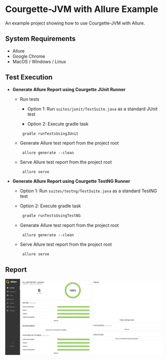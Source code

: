 # Courgette-JVM with Allure Example

An example project showing how to use Courgette-JVM with Allure.

## System Requirements

* Allure
* Google Chrome
* MacOS / Windows / Linux

## Test Execution

* **Generate Allure Report using Courgette JUnit Runner**
    * Run tests
      * Option 1: Run `suites/junit/TestSuite.java` as a standard JUnit test
     
      * Option 2: Execute gradle task 
      ````gradle
       gradle runTestsUsingJUnit
      ````
  
    * Generate Allure test report from the project root
      ````
       allure generate --clean
      ````

  * Serve Allure test report from the project root
      ````
       allure serve
      ````
  
* **Generate Allure Report using Courgette TestNG Runner**
    * Option 1: Run `suites/testng/TestSuite.java` as a standard TestNG test
    
    * Option 2: Execute gradle task 
        ````gradle
         gradle runTestsUsingTestNG
        ````

    * Generate Allure test report from the project root
      ````
       allure generate --clean
      ````

    * Serve Allure test report from the project root
      ````
       allure serve
      ````
      
## Report

![courgette-allure](images/courgette-allure.png)      
